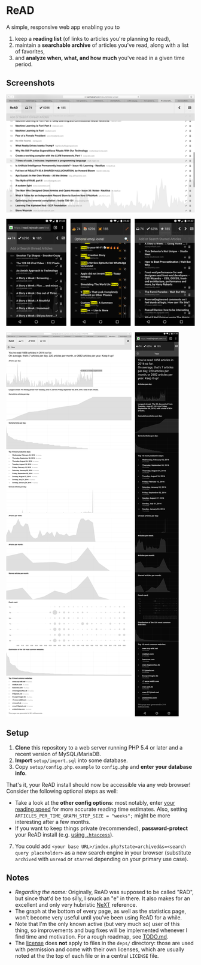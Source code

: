 # ReAD

A simple, responsive web app enabling you to

1. keep a **reading list** (of links to articles you're planning to read),
2. maintain a **searchable archive** of articles you've read, along with a list of favorites,
3. and **analyze when, what, and how much** you've read in a given time period.


## Screenshots

![desktop](https://github.com/doersino/ReAD/raw/master/imgs/screenshot-desktop.png)

![mobile](https://github.com/doersino/ReAD/raw/master/imgs/screenshots-mobile.png)

![stats](https://github.com/doersino/ReAD/raw/master/imgs/screenshots-stats.png)

<!-- As of September 9, 2016. -->


## Setup

1. **Clone** this repository to a web server running PHP 5.4 or later and a recent version of MySQL/MariaDB.
2. **Import** `setup/import.sql` into some database.
3. Copy `setup/config.php.example` to `config.php` and **enter your database info**.

That's it, your ReAD install should now be accessible via any web browser! Consider the following optional steps as well:

* Take a look at the **other config options**: most notably, enter [your reading speed](http://www.readingsoft.com) for more accurate reading time estimates. Also, setting `ARTICLES_PER_TIME_GRAPH_STEP_SIZE = "weeks";` might be more interesting after a few months.
* If you want to keep things private (recommended), **password-protect** your ReAD install (e.g. [using `.htaccess`](http://stackoverflow.com/a/5229803)).
7. You could add `<your base URL>/index.php?state=archived&s=<search query placeholder>` as a new search engine in your browser (substitute `archived` with `unread` or `starred` depending on your primary use case).


## Notes

* *Regarding the name:* Originally, ReAD was supposed to be called "RAD", but since that'd be too silly, I snuck an "e" in there. It also makes for an excellent and only very hubristic [NeXT](https://en.wikipedia.org/wiki/NeXT) reference.
* The graph at the bottom of every page, as well as the statistics page, won't become very useful until you've been using ReAD for a while.
* Note that I'm the only known active (but very much so) user of this thing, so improvements and bug fixes will be implemented whenever I find time and motivation. For a rough roadmap, see [TODO.md](https://github.com/doersino/ReAD/blob/master/TODO.md).
* The [license](https://github.com/doersino/ReAD/blob/master/LICENSE) does **not** apply to files in the `deps/` directory: those are used with permission and come with their own licenses, which are usually noted at the the top of each file or in a central `LICENSE` file.
